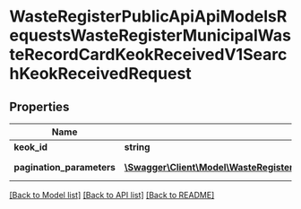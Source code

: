 # WasteRegisterPublicApiApiModelsRequestsWasteRegisterMunicipalWasteRecordCardKeokReceivedV1SearchKeokReceivedRequest

## Properties
Name | Type | Description | Notes
------------ | ------------- | ------------- | -------------
**keok_id** | **string** |  | [optional] 
**pagination_parameters** | [**\Swagger\Client\Model\WasteRegisterPublicApiApiModelsCollectionsPaginationParameters**](WasteRegisterPublicApiApiModelsCollectionsPaginationParameters.md) | Parametry paginacji | [optional] 

[[Back to Model list]](../README.md#documentation-for-models) [[Back to API list]](../README.md#documentation-for-api-endpoints) [[Back to README]](../README.md)


